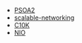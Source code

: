 - [PSOA2](https://www.dre.vanderbilt.edu/~schmidt/POSA/POSA2/)
- [scalable-networking](http://bulk.fefe.de/scalable-networking.pdf)
- [C10K](http://www.kegel.com/c10k.html)
- [NIO](https://gee.cs.oswego.edu/dl/cpjslides/nio.pdf)